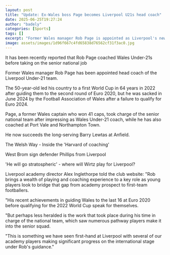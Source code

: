 ```yaml
---
layout: post
title: "Update: Ex-Wales boss Page becomes Liverpool U21s head coach"
date: 2025-06-25T19:27:24
author: "badely"
categories: [Sports]
tags: []
excerpt: "Former Wales manager Rob Page is appointed as Liverpool's new Under-21s head coach, a year after leaving the national job."
image: assets/images/1d96f667c4fd65838d76562cf31f3ac0.jpg
---
```


It has been recently reported that Rob Page coached Wales Under-21s before taking on the senior national job

Former Wales manager Rob Page has been appointed head coach of the Liverpool Under-21 team.

The 50-year-old led his country to a first World Cup in 64 years in 2022 after guiding them to the second round of Euro 2020, but he was sacked in June 2024 by the Football Association of Wales after a failure to qualify for Euro 2024.

Page, a former Wales captain who won 41 caps, took charge of the senior national team after impressing as Wales Under-21 coach, while he has also coached at Port Vale and Northampton Town.

He now succeeds the long-serving Barry Lewtas at Anfield.

The Welsh Way - Inside the 'Harvard of coaching'

West Brom sign defender Phillips from Liverpool 

'He will go stratospheric' - where will Wirtz play for Liverpool?

Liverpool academy director Alex Inglethorpe told the club website: "Rob brings a wealth of playing and coaching experience to a key role as young players look to bridge that gap from academy prospect to first-team footballers.

"His recent achievements in guiding Wales to the last 16 at Euro 2020 before qualifying for the 2022 World Cup speak for themselves.

"But perhaps less heralded is the work that took place during his time in charge of the national team, which saw numerous pathway players make it into the senior squad.

"This is something we have seen first-hand at Liverpool with several of our academy players making significant progress on the international stage under Rob's guidance."

